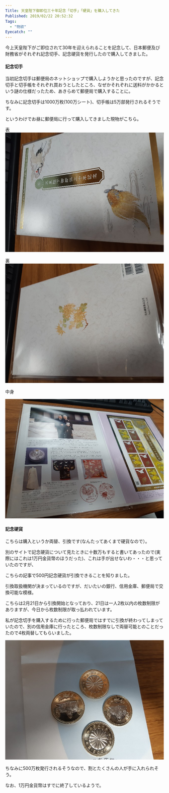 ```yaml
---
Title: 天皇陛下御即位三十年記念「切手」「硬貨」を購入してきた
Published: 2019/02/22 20:52:32
Tags:
  - "物欲"
Eyecatch: ""
---
```

今上天皇陛下がご即位されて30年を迎えられることを記念して、日本郵便及び財務省がそれぞれ記念切手、記念硬貨を発行したので購入してきました。  



<?# OEmbed "https://www.watch.impress.co.jp/docs/news/1158575.html" /?>

<?# OEmbed "https://www.mof.go.jp/currency/coin/commemorative_coin/30th_emperors_enthronement/20180807.html" /?>


#### 記念切手

当初記念切手は郵便局のネットショップで購入しようかと思ったのですが、記念切手と切手帳をそれぞれ買おうとしたところ、なぜかそれぞれに送料がかかるという謎の仕様だったため、あきらめて郵便局で購入することに。  

ちなみに記念切手は1000万枚(100万シート)、切手帳は5万部発行されるそうです。  

というわけでお昼に郵便局に行って購入してきました現物がこちら。  


表
![](20190222204847.jpg) 


裏
![](20190222204852.jpg) 

中身


![](20190222204908.jpg) 



#### 記念硬貨  

こちらは購入というか両替、引換です(なんたってあくまで硬貨なので）。  

別のサイトで記念硬貨について見たときに十数万もすると書いてあったので(実際にはこれは1万円金貨幣のほうだった)、これは手が出せないわ・・・と思っていたのですが、  



<?# Twitter 1098794572606595073 /?>

こちらの記事で500円記念硬貨が引換できることを知りました。  


引換取扱機関が決まっているのですが、だいたいの銀行、信用金庫、郵便局で交換可能な模様。  

<?# OEmbed "https://www.mof.go.jp/currency/coin/commemorative_coin/30th_emperors_enthronement/20190118toriatsukai.html" /?>

こちらは2月21日から引換開始となっており、21日は一人2枚以内の枚数制限がありますが、今日から枚数制限が取っ払われています。  

私が記念切手を購入するために行った郵便局ではすでに引換が終わってしまっていたので、別の信用金庫に行ったところ、枚数制限なしで両替可能とのことだったので4枚両替してもらいました。  



![](20190222204921.jpg) 



ちなみに500万枚発行されるそうなので、割とたくさんの人が手に入れられそう。  

<?# OEmbed "https://www.mof.go.jp/currency/coin/commemorative_coin/30th_emperors_enthronement/20180807_besshi.html" /?>

なお、1万円金貨幣はすでに終了しているようで。  